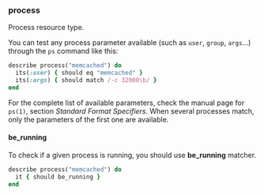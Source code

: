 ### <a name="process">process</a>

Process resource type.

You can test any process parameter available (such as `user`, `group`, `args`...) through the `ps` command like this:

```ruby
describe process("memcached") do
  its(:user) { should eq "memcached" }
  its(:args) { should match /-c 32000\b/ }
end
```

For the complete list of available parameters, check the manual page
for `ps(1)`, section _Standard Format Specifiers_. When several
processes match, only the parameters of the first one are available.

#### be_running

To check if a given process is running, you should use **be_running** matcher.

```ruby
describe process("memcached") do
  it { should be_running }
end
```
